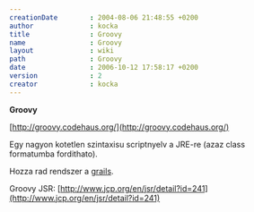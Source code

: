 ```yaml
---
creationDate        : 2004-08-06 21:48:55 +0200 
author              : kocka 
title               : Groovy 
name                : Groovy 
layout              : wiki 
path                : Groovy 
date                : 2006-10-12 17:58:17 +0200 
version             : 2 
creator             : kocka 
---
```

__Groovy__

[http://groovy.codehaus.org/](http://groovy.codehaus.org/)

Egy nagyon kotetlen szintaxisu scriptnyelv a JRE-re (azaz class formatumba fordithato).

Hozza rad rendszer a [grails](grails.html).

Groovy JSR:
[http://www.jcp.org/en/jsr/detail?id=241](http://www.jcp.org/en/jsr/detail?id=241)
